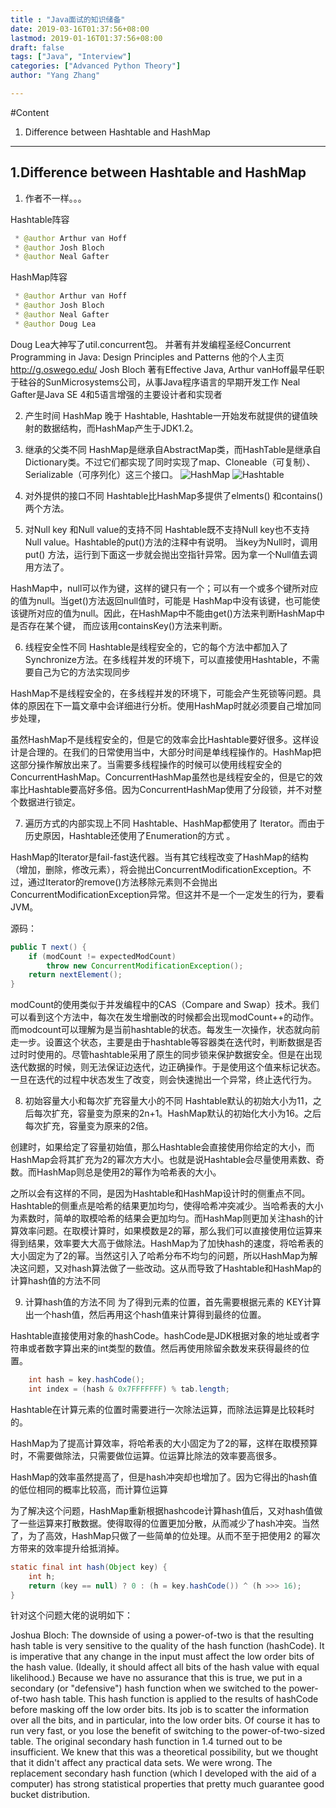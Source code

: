 ```yaml
---
title : "Java面试的知识储备"
date: 2019-03-16T01:37:56+08:00
lastmod: 2019-01-16T01:37:56+08:00
draft: false
tags: ["Java", "Interview"]
categories: ["Advanced Python Theory"]
author: "Yang Zhang"

---
```

#Content
1. Difference between Hashtable and HashMap




---------------------------------------------------
## 1.Difference between Hashtable and HashMap
1. 作者不一样。。。

Hashtable阵容
```Java
 * @author Arthur van Hoff
 * @author Josh Bloch
 * @author Neal Gafter
```

HashMap阵容
```Java
 * @author Arthur van Hoff
 * @author Josh Bloch
 * @author Neal Gafter
 * @author Doug Lea
```
Doug Lea大神写了util.concurrent包。 并著有并发编程圣经Concurrent Programming in Java: Design Principles and Patterns 他的个人主页 http://g.oswego.edu/
Josh Bloch 著有Effective Java, Arthur vanHoff最早任职于硅谷的SunMicrosystems公司，从事Java程序语言的早期开发工作
Neal Gafter是Java SE 4和5语言增强的主要设计者和实现者

2. 产生时间
HashMap 晚于 Hashtable, Hashtable一开始发布就提供的键值映射的数据结构，而HashMap产生于JDK1.2。

3. 继承的父类不同
HashMap是继承自AbstractMap类，而HashTable是继承自Dictionary类。不过它们都实现了同时实现了map、Cloneable（可复制）、Serializable（可序列化）这三个接口。
![HashMap](/media/hashmap.PNG)
![Hashtable](/media/hashtable.PNG)

4. 对外提供的接口不同
Hashtable比HashMap多提供了elments() 和contains() 两个方法。

5. 对Null key 和Null value的支持不同
Hashtable既不支持Null key也不支持Null value。Hashtable的put()方法的注释中有说明。 当key为Null时，调用put() 方法，运行到下面这一步就会抛出空指针异常。因为拿一个Null值去调用方法了。

HashMap中，null可以作为键，这样的键只有一个；可以有一个或多个键所对应的值为null。当get()方法返回null值时，可能是 HashMap中没有该键，也可能使该键所对应的值为null。因此，在HashMap中不能由get()方法来判断HashMap中是否存在某个键， 而应该用containsKey()方法来判断。

6. 线程安全性不同 
Hashtable是线程安全的，它的每个方法中都加入了Synchronize方法。在多线程并发的环境下，可以直接使用Hashtable，不需要自己为它的方法实现同步

HashMap不是线程安全的，在多线程并发的环境下，可能会产生死锁等问题。具体的原因在下一篇文章中会详细进行分析。使用HashMap时就必须要自己增加同步处理，

虽然HashMap不是线程安全的，但是它的效率会比Hashtable要好很多。这样设计是合理的。在我们的日常使用当中，大部分时间是单线程操作的。HashMap把这部分操作解放出来了。当需要多线程操作的时候可以使用线程安全的ConcurrentHashMap。ConcurrentHashMap虽然也是线程安全的，但是它的效率比Hashtable要高好多倍。因为ConcurrentHashMap使用了分段锁，并不对整个数据进行锁定。

7. 遍历方式的内部实现上不同
Hashtable、HashMap都使用了 Iterator。而由于历史原因，Hashtable还使用了Enumeration的方式 。

HashMap的Iterator是fail-fast迭代器。当有其它线程改变了HashMap的结构（增加，删除，修改元素），将会抛出ConcurrentModificationException。不过，通过Iterator的remove()方法移除元素则不会抛出ConcurrentModificationException异常。但这并不是一个一定发生的行为，要看JVM。

源码：
```Java
public T next() {
	if (modCount != expectedModCount)
		throw new ConcurrentModificationException();
	return nextElement();
}
```
modCount的使用类似于并发编程中的CAS（Compare and Swap）技术。我们可以看到这个方法中，每次在发生增删改的时候都会出现modCount++的动作。而modcount可以理解为是当前hashtable的状态。每发生一次操作，状态就向前走一步。设置这个状态，主要是由于hashtable等容器类在迭代时，判断数据是否过时时使用的。尽管hashtable采用了原生的同步锁来保护数据安全。但是在出现迭代数据的时候，则无法保证边迭代，边正确操作。于是使用这个值来标记状态。一旦在迭代的过程中状态发生了改变，则会快速抛出一个异常，终止迭代行为。

8. 初始容量大小和每次扩充容量大小的不同
Hashtable默认的初始大小为11，之后每次扩充，容量变为原来的2n+1。HashMap默认的初始化大小为16。之后每次扩充，容量变为原来的2倍。

创建时，如果给定了容量初始值，那么Hashtable会直接使用你给定的大小，而HashMap会将其扩充为2的幂次方大小。也就是说Hashtable会尽量使用素数、奇数。而HashMap则总是使用2的幂作为哈希表的大小。

之所以会有这样的不同，是因为Hashtable和HashMap设计时的侧重点不同。Hashtable的侧重点是哈希的结果更加均匀，使得哈希冲突减少。当哈希表的大小为素数时，简单的取模哈希的结果会更加均匀。而HashMap则更加关注hash的计算效率问题。在取模计算时，如果模数是2的幂，那么我们可以直接使用位运算来得到结果，效率要大大高于做除法。HashMap为了加快hash的速度，将哈希表的大小固定为了2的幂。当然这引入了哈希分布不均匀的问题，所以HashMap为解决这问题，又对hash算法做了一些改动。这从而导致了Hashtable和HashMap的计算hash值的方法不同

9. 计算hash值的方法不同
为了得到元素的位置，首先需要根据元素的 KEY计算出一个hash值，然后再用这个hash值来计算得到最终的位置。

Hashtable直接使用对象的hashCode。hashCode是JDK根据对象的地址或者字符串或者数字算出来的int类型的数值。然后再使用除留余数发来获得最终的位置。

```Java
	int hash = key.hashCode();
	int index = (hash & 0x7FFFFFFF) % tab.length;
```
Hashtable在计算元素的位置时需要进行一次除法运算，而除法运算是比较耗时的。

HashMap为了提高计算效率，将哈希表的大小固定为了2的幂，这样在取模预算时，不需要做除法，只需要做位运算。位运算比除法的效率要高很多。

HashMap的效率虽然提高了，但是hash冲突却也增加了。因为它得出的hash值的低位相同的概率比较高，而计算位运算

为了解决这个问题，HashMap重新根据hashcode计算hash值后，又对hash值做了一些运算来打散数据。使得取得的位置更加分散，从而减少了hash冲突。当然了，为了高效，HashMap只做了一些简单的位处理。从而不至于把使用2 的幂次方带来的效率提升给抵消掉。

```Java
static final int hash(Object key) {
	int h;
	return (key == null) ? 0 : (h = key.hashCode()) ^ (h >>> 16);
}
```
针对这个问题大佬的说明如下：

Joshua Bloch: The downside of using a power-of-two is that the resulting hash table is very sensitive to the quality of the hash function (hashCode). It is imperative that any change in the input must affect the low order bits of the hash value. (Ideally, it should affect all bits of the hash value with equal likelihood.) Because we have no assurance that this is true, we put in a secondary (or "defensive") hash function when we switched to the power-of-two hash table. This hash function is applied to the results of hashCode before masking off the low order bits. Its job is to scatter the information over all the bits, and in particular, into the low order bits. Of course it has to run very fast, or you lose the benefit of switching to the power-of-two-sized table. The original secondary hash function in 1.4 turned out to be insufficient. We knew that this was a theoretical possibility, but we thought that it didn't affect any practical data sets. We were wrong. The replacement secondary hash function (which I developed with the aid of a computer) has strong statistical properties that pretty much guarantee good bucket distribution.